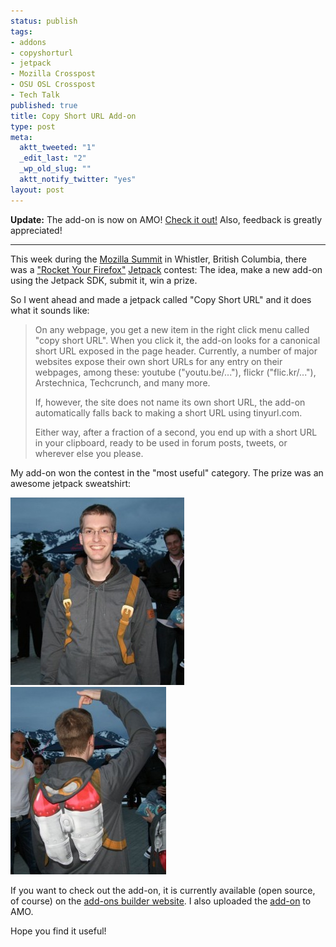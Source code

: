 ```yaml
--- 
status: publish
tags: 
- addons
- copyshorturl
- jetpack
- Mozilla Crosspost
- OSU OSL Crosspost
- Tech Talk
published: true
title: Copy Short URL Add-on
type: post
meta: 
  aktt_tweeted: "1"
  _edit_last: "2"
  _wp_old_slug: ""
  aktt_notify_twitter: "yes"
layout: post
---
```

<strong>Update:</strong> The add-on is now on AMO! <a href="https://addons.mozilla.org/en-US/firefox/addon/197224/">Check it out!</a> Also, feedback is greatly appreciated!
<hr />

This week during the <a href="https://wiki.mozilla.org/Summit2010">Mozilla Summit</a> in Whistler, British Columbia, there was a <a href="https://wiki.mozilla.org/Summit2010/Rocket_Your_Firefox">"Rocket Your Firefox"</a> <a href="http://jetpack.mozillalabs.com/">Jetpack</a> contest: The idea, make a new add-on using the Jetpack SDK, submit it, win a prize.

So I went ahead and made a jetpack called "Copy Short URL" and it does what it sounds like:

<blockquote>On any webpage, you get a new item in the right click menu called "copy short URL". When you click it, the add-on looks for a canonical short URL exposed in the page header. Currently, a number of major websites expose their own short URLs for any entry on their webpages, among these: youtube ("youtu.be/..."), flickr ("flic.kr/..."), Arstechnica, Techcrunch, and many more.

If, however, the site does not name its own short URL, the add-on automatically falls back to making a short URL using tinyurl.com.

Either way, after a fraction of a second, you end up with a short URL in your clipboard, ready to be used in forum posts, tweets, or wherever else you please.</blockquote>

My add-on won the contest in the "most useful" category. The prize was an awesome jetpack sweatshirt:

<img src="/media/wp/2010/07/jetpack-sweatshirt-front-278x300.jpg" alt="" title="Jetpack Sweatshirt" width="278" height="300" class="alignleft size-medium wp-image-2876" />

<img src="/media/wp/2010/07/jetpack-sweatshirt-back-249x300.jpg" alt="" title="Jetpack Sweatshirt" width="249" height="300" class="alignnone size-medium wp-image-2875" />

If you want to check out the add-on, it is currently available (open source, of course) on the <a href="https://builder.mozillalabs.com/addons/by/112675/">add-ons builder website</a>. I also uploaded the <a href="https://addons.mozilla.org/en-US/firefox/addon/197224/">add-on</a> to AMO.

Hope you find it useful!
